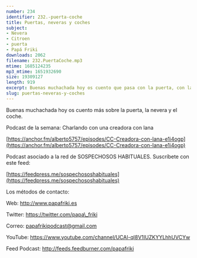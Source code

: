 ```yaml
---
number: 234
identifier: 232.-puerta-coche
title: Puertas, neveras y coches
subject:
- Nevera
- Citroen
- puerta
- Papá Friki
downloads: 2062
filename: 232.PuertaCoche.mp3
mtime: 1685124235
mp3_mtime: 1651932690
size: 19309127
length: 919
excerpt: Buenas muchachada hoy os cuento que pasa con la puerta, con la nevera y con la averia del coche
slug: puertas-neveras-y-coches
---
```

Buenas muchachada hoy os cuento más sobre la puerta, la nevera y el coche. 

Podcast de la semana: Charlando con una creadora con lana 

[https://anchor.fm/alberto5757/episodes/CC-Creadora-con-lana-e1i4ogp](https://anchor.fm/alberto5757/episodes/CC-Creadora-con-lana-e1i4ogp)

Podcast asociado a la red de SOSPECHOSOS HABITUALES. Suscríbete con este feed:

[https://feedpress.me/sospechososhabituales](https://feedpress.me/sospechososhabituales)

Los métodos de contacto:

Web: http://www.papafriki.es

Twitter: https://twitter.com/papa\_friki

Correo: papafrikipodcast@gmail.com

YouTube: https://www.youtube.com/channel/UCAl-ql8V1IUZKYYLhhUVCYw

Feed Podcast: http://feeds.feedburner.com/papafriki